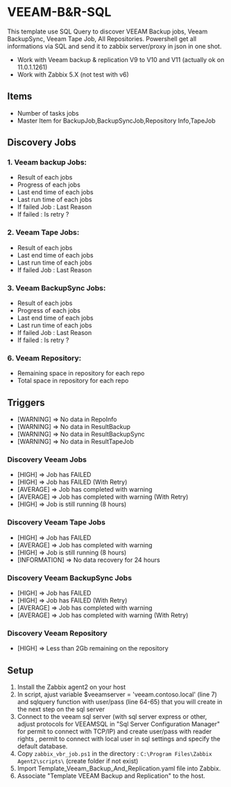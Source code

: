 # VEEAM-B&R-SQL

This template use SQL Query to discover VEEAM Backup jobs, Veeam BackupSync, Veeam Tape Job, All Repositories.
Powershell get all informations via SQL and send it to zabbix server/proxy in json in one shot.

- Work with Veeam backup & replication V9 to V10 and V11 (actually ok on 11.0.1.1261)
- Work with Zabbix 5.X (not test with v6)

## Items

  - Number of tasks jobs
  - Master Item for BackupJob,BackupSyncJob,Repository Info,TapeJob

## Discovery Jobs

### 1. Veeam backup Jobs:
  - Result of each jobs
  - Progress of each jobs
  - Last end time of each jobs
  - Last run time of each jobs
  - If failed Job : Last Reason
  - If failed : Is retry ?

### 2. Veeam Tape Jobs:
  - Result of each jobs
  - Last end time of each jobs
  - Last run time of each jobs
  - If failed Job : Last Reason

### 3. Veeam BackupSync Jobs:
  - Result of each jobs
  - Progress of each jobs
  - Last end time of each jobs
  - Last run time of each jobs
  - If failed Job : Last Reason
  - If failed : Is retry ?

### 6. Veeam Repository:
  - Remaining space in repository for each repo
  - Total space in repository for each repo

## Triggers

- [WARNING] => No data in RepoInfo
- [WARNING] => No data in ResultBackup
- [WARNING] => No data in ResultBackupSync
- [WARNING] => No data in ResultTapeJob

### Discovery Veeam Jobs

- [HIGH] => Job has FAILED
- [HIGH] => Job has FAILED (With Retry)	
- [AVERAGE] => Job has completed with warning
- [AVERAGE] => Job has completed with warning (With Retry)	
- [HIGH] => Job is still running (8 hours)

### Discovery Veeam Tape Jobs
- [HIGH] => Job has FAILED
- [AVERAGE] => Job has completed with warning
- [HIGH] => Job is still running (8 hours)
- [INFORMATION] => No data recovery for 24 hours

### Discovery Veeam BackupSync Jobs
- [HIGH] => Job has FAILED
- [HIGH] => Job has FAILED (With Retry)	
- [AVERAGE] => Job has completed with warning
- [AVERAGE] => Job has completed with warning (With Retry)	

### Discovery Veeam Repository
- [HIGH] => Less than 2Gb remaining on the repository


## Setup

1. Install the Zabbix agent2 on your host
2.  In script, ajust variable $veeamserver = 'veeam.contoso.local' (line 7) and sqlquery function with user/pass (line 64-65) that you will create in the next step on the sql server 
3.  Connect to the veeam sql server (with sql server express or other, adjust protocols for VEEAMSQL in "Sql Server Configuration Manager" for permit to connect with TCP/IP) and create user/pass with reader rights , permit to connect with local user in sql settings and specify the default database.
4. Copy `zabbix_vbr_job.ps1` in the directory : `C:\Program Files\Zabbix Agent2\scripts\` (create folder if not exist)
5. Import Template_Veeam_Backup_And_Replication.yaml file into Zabbix.
6. Associate "Template VEEAM Backup and Replication" to the host.
